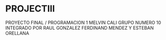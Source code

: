 # PROJECTIII
PROYECTO FINAL / PROGRAMACION 1 MELVIN CALI GRUPO NUMERO 10 INTEGRADO POR RAUL GONZALEZ FERDINAND MENDEZ Y ESTEBAN ORELLANA

